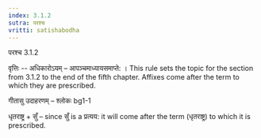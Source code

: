 ```yaml
---
index: 3.1.2
sutra: परश्च
vritti: satishabodha
---
```



 परश्च 3.1.2 


वृत्तिः -- अधिकारोऽयम् – आपञ्चमाध्यायसमाप्ते: । This rule sets the topic for the section from 3.1.2 to the end of the fifth chapter. Affixes come after the term to which they are prescribed. 


गीतासु उदाहरणम् – श्लोकः bg1-1 


धृतराष्ट्र + सुँ – since सुँ is a प्रत्यय: it will come after the term (धृतराष्ट्र) to which it is prescribed. 


